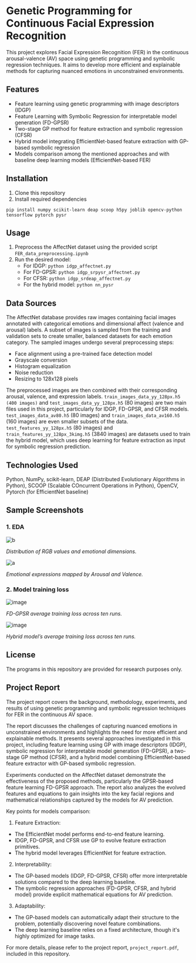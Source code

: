 # Genetic Programming for Continuous Facial Expression Recognition

This project explores Facial Expression Recognition (FER) in the continuous arousal-valence (AV) space using genetic programming and symbolic regression techniques. It aims to develop more efficient and explainable methods for capturing nuanced emotions in unconstrained environments.

## Features

* Feature learning using genetic programming with image descriptors (IDGP)
* Feature Learning with Symbolic Regression for interpretable model generation (FD-GPSR)
* Two-stage GP method for feature extraction and symbolic regression (CFSR)
* Hybrid model integrating EfficientNet-based feature extraction with GP-based symbolic regression
* Models comparison among the mentioned approaches and with baseline deep learning models (EfficientNet-based FER)

## Installation

1. Clone this repository
2. Install required dependencies
```
pip install numpy scikit-learn deap scoop h5py joblib opencv-python tensorflow pytorch pysr
```

## Usage
1. Preprocess the AffectNet dataset using the provided script `FER_data_preprocessing.ipynb`
2. Run the desired model:
    * For IDGP: `python idgp_affectnet.py`
    * For FD-GPSR: `python idgp_srpysr_affectnet.py`
    * For CFSR: `python idgp_srdeap_affectnet.py`
    * For the hybrid model: `python nn_pysr`

## Data Sources
The AffectNet database provides raw images containing facial images annotated with categorical emotions and dimensional affect (valence and arousal) labels. A subset of images is sampled from the training and validation sets to create smaller, balanced datasets for each emotion category. The sampled images undergo several preprocessing steps:
   * Face alignment using a pre-trained face detection model
   * Grayscale conversion
   * Histogram equalization
   * Noise reduction
   * Resizing to 128x128 pixels

The preprocessed images are then combined with their corresponding arousal, valence, and expression labels. `train_images_data_yy_128px.h5 (400 images)` and `test_images_data_yy_128px.h5` (80 images) are two main files used in this project, particularly for IDGP, FD-GPSR, and CFSR models. `test_images_data_av80.h5` (80 images) and `train_images_data_av160.h5` (160 images) are even smaller subsets of the data. `test_features_yy_128px.h5` (80 images) and `train_features_yy_128px_3kimg.h5` (3840 images) are datasets used to train the hybrid model, which uses deep learning for feature extraction as input for symbolic regression prediction.

## Technologies Used
Python, NumPy, scikit-learn, DEAP (Distributed Evolutionary Algorithms in Python), SCOOP (Scalable COncurrent Operations in Python), OpenCV, Pytorch (for EfficientNet baseline)

## Sample Screenshots

### 1. EDA

![b](https://github.com/user-attachments/assets/e85993cf-6500-4469-a37c-a6a45f983805)

*Distribution of RGB values and emotional dimensions.*

![a](https://github.com/user-attachments/assets/b93547b6-2850-4719-9e1f-193f74bec27c)

*Emotional expressions mapped by Arousal and Valence.*

### 2. Model training loss

![image](https://github.com/user-attachments/assets/04dd77f0-1f9d-46fe-92ce-a602fb79988d)

*FD-GPSR average training loss across ten runs.*

![image](https://github.com/user-attachments/assets/ed4bff1b-0371-41ac-a535-ba1f8479964f)

*Hybrid model’s average training loss across ten runs.*

## License

The programs in this repository are provided for research purposes only.

## Project Report

The project report covers the background, methodology, experiments, and results of using genetic programming and symbolic regression techniques for FER in the continuous AV space.

The report discusses the challenges of capturing nuanced emotions in unconstrained environments and highlights the need for more efficient and explainable methods. It presents several approaches investigated in this project, including feature learning using GP with image descriptors (IDGP), symbolic regression for interpretable model generation (FD-GPSR), a two-stage GP method (CFSR), and a hybrid model combining EfficientNet-based feature extractor with GP-based symbolic regression.

Experiments conducted on the AffectNet dataset demonstrate the effectiveness of the proposed methods, particularly the GPSR-based feature learning FD-GPSR approach. The report also analyzes the evolved features and equations to gain insights into the key facial regions and mathematical relationships captured by the models for AV prediction.

Key points for models comparison:
1. Feature Extraction:
* The EfficientNet model performs end-to-end feature learning.
* IDGP, FD-GPSR, and CFSR use GP to evolve feature extraction primitives.
* The hybrid model leverages EfficientNet for feature extraction.

2. Interpretability:
* The GP-based models (IDGP, FD-GPSR, CFSR) offer more interpretable solutions compared to the deep learning baseline.
* The symbolic regression approaches (FD-GPSR, CFSR, and hybrid model) provide explicit mathematical equations for AV prediction.

3. Adaptability:
* The GP-based models can automatically adapt their structure to the problem, potentially discovering novel feature combinations.
* The deep learning baseline relies on a fixed architecture, though it's highly optimized for image tasks.

For more details, please refer to the project report, `project_report.pdf`, included in this repository.
